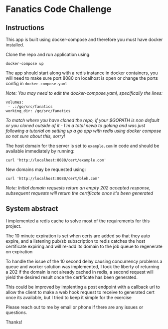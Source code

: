# Fanatics Code Challenge

## Instructions

This app is built using docker-compose and therefore you must have docker installed.

Clone the repo and run application using:

`docker-compose up`

The app should start along with a redis instance in docker containers, you will need to make sure port 8080 on localhost is open or change the ports config in `docker-compose.yaml`

_Note: You may need to edit the docker-compose.yaml, specifically the lines:_

```
volumes:
 - .:/go/src/fanatics
working_dir: /go/src/fanatics
```       

_To match where you have cloned the repo, if your $GOPATH is non default or you cloned outside of it - I'm a total newb to golang and was just following a tutorial on setting up a go app with redis using docker compose so not sure about this, sorry!_  
       
The host domain for the server is set to `example.com` in code and should be available immediately by running:

`curl 'http://localhost:8080/cert/example.com'`

New domains may be requested using:

`curl 'http://localhost:8080/cert/bleh.com'`

_Note: Initial domain requests return an empty 202 accepted response, subsequent requests will return the certificate once it's been generated_

## System abstract

I implemented a redis cache to solve most of the requirements for this project.

The 10 minute expiration is set when certs are added so that they auto expire, and a listening pub/sb subscription to redis catches the host certificate expiring and will re-add its domain to the job queue to regenerate on expiration

To handle the issue of the 10 second delay causing concurrency problems a queue and worker solution was implemented, I took the liberty of returning a 202 if the domain is not already cached in redis, a second request will yield the desired result once the certificate has been generated.

This could be improved by implenting a post endpoint with a callback url to allow the client to make a web hook request to receive to generated cert once its available, but I tried to keep it simple for the exercise

Please reach out to me by email or phone if there are any issues or questions.

Thanks!

